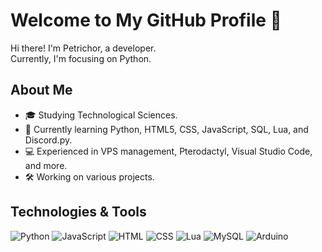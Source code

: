 # Welcome to My GitHub Profile 👋

Hi there! I'm Petrichor, a developer.  
Currently, I'm focusing on Python.

## About Me
- 🎓 Studying Technological Sciences.
- 🌱 Currently learning Python, HTML5, CSS, JavaScript, SQL, Lua, and Discord.py.
- 💻 Experienced in VPS management, Pterodactyl, Visual Studio Code, and more.
- 🛠️ Working on various projects.

## Technologies & Tools
![Python](https://img.shields.io/badge/-Python-3776AB?style=flat-square&logo=python&logoColor=white)
![JavaScript](https://img.shields.io/badge/-JavaScript-F7DF1E?style=flat-square&logo=javascript&logoColor=black)
![HTML](https://img.shields.io/badge/-HTML5-E34F26?style=flat-square&logo=html5&logoColor=white)
![CSS](https://img.shields.io/badge/-CSS3-1572B6?style=flat-square&logo=css3)
![Lua](https://img.shields.io/badge/-Lua-2C2D72?style=flat-square&logo=lua&logoColor=white)
![MySQL](https://img.shields.io/badge/-MySQL-4479A1?style=flat-square&logo=mysql&logoColor=white)
![Arduino](https://img.shields.io/badge/Arduino-blue?style=flat-square&logo=arduino&logoColor=white)

